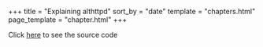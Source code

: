 +++
title = "Explaining althttpd"
sort_by = "date"
template = "chapters.html"
page_template = "chapter.html"
+++

Click [here](./althttpd.c) to see the source code
